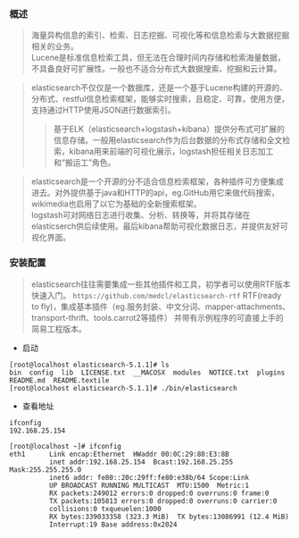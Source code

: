 ### 概述
>海量异构信息的索引、检索、日志挖掘、可视化等和信息检索与大数据挖掘相关的业务。  
Lucene是标准信息检索工具，但无法在合理时间内存储和检索海量数据，不具备良好可扩展性。一般也不适合分布式大数据搜索、挖掘和云计算。

>elasticsearch不仅仅是一个数据库，还是一个基于Lucene构建的开源的、分布式、restful信息检索框架，能够实时搜索，且稳定、可靠，使用方便，支持通过HTTP使用JSON进行数据索引。  
>>基于ELK（elasticsearch+logstash+kibana）提供分布式可扩展的信息存储。一般用elasticsearch作为后台数据的分布式存储和全文检索，kibana用来前端的可视化展示，logstash担任相关日志加工和“搬运工”角色。

>elasticsearch是一个开源的分不适合信息检索框架，各种插件可方便集成进去。对外提供基于java和HTTP的api，eg.GitHub用它来做代码搜索，wikimedia也启用了以它为基础的全新搜索框架。  
logstash可对网络日志进行收集、分析、转换等，并将其存储在elasticserch供后续使用。最后kibana帮助可视化数据日志，并提供友好可视化界面。

### 安装配置
>elasticsearch往往需要集成一些其他插件和工具，初学者可以使用RTF版本快速入门。
`https://github.com/medcl/elasticsearch-rtf`
>RTF(ready to fly)，集成基本插件（eg.服务封装、中文分词、mapper-attachments、transport-thrift、tools.carrot2等插件）
并带有示例程序的可直接上手的简易工程版本。

- 启动
```Linux
[root@localhost elasticsearch-5.1.1]# ls
bin  config  lib  LICENSE.txt  __MACOSX  modules  NOTICE.txt  plugins  README.md  README.textile
[root@localhost elasticsearch-5.1.1]# ./bin/elasticsearch
```

- 查看地址
```Linux
ifconfig
192.168.25.154

[root@localhost ~]# ifconfig
eth1      Link encap:Ethernet  HWaddr 00:0C:29:80:E3:8B  
          inet addr:192.168.25.154  Bcast:192.168.25.255  Mask:255.255.255.0
          inet6 addr: fe80::20c:29ff:fe80:e38b/64 Scope:Link
          UP BROADCAST RUNNING MULTICAST  MTU:1500  Metric:1
          RX packets:249012 errors:0 dropped:0 overruns:0 frame:0
          TX packets:105813 errors:0 dropped:0 overruns:0 carrier:0
          collisions:0 txqueuelen:1000 
          RX bytes:339033358 (323.3 MiB)  TX bytes:13086991 (12.4 MiB)
          Interrupt:19 Base address:0x2024 
```
		